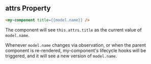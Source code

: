 ##  attrs Property

```html
<my-component title={{model.name}} />
```

The component will see `this.attrs.title` as the current value of `model.name`.

Whenever `model.name` changes via observation, or when the parent component is re-rendered,
my-component's lifecycle hooks will be triggered, and it will see a new version of `model.name`.